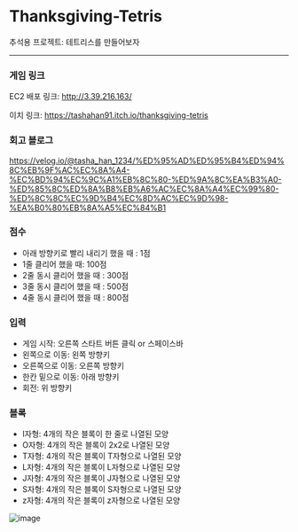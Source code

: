 # Thanksgiving-Tetris

추석용 프로젝트: 테트리스를 만들어보자
***
### 게임 링크
EC2 배포 링크:
http://3.39.216.163/

이치 링크: 
https://tashahan91.itch.io/thanksgiving-tetris

### 회고 블로그
https://velog.io/@tasha_han_1234/%ED%95%AD%ED%95%B4%ED%94%8C%EB%9F%AC%EC%8A%A4-%EC%BD%94%EC%9C%A1%EB%8C%80-%ED%9A%8C%EA%B3%A0-%ED%85%8C%ED%8A%B8%EB%A6%AC%EC%8A%A4%EC%99%80-%ED%8C%8C%EC%9D%B4%EC%8D%AC%EC%9D%98-%EA%B0%80%EB%8A%A5%EC%84%B1

### 점수
* 아래 방향키로 빨리 내리기 했을 때 : 1점
* 1줄 클리어 했을 때: 100점
* 2줄 동시 클리어 했을 때 : 300점
* 3줄 동시 클리어 했을 때 : 500점
* 4줄 동시 클리어 했을 때 : 800점


### 입력
* 게임 시작: 오른쪽 스타트 버튼 클릭 or 스페이스바
* 왼쪽으로 이동: 왼쪽 방향키
* 오른쪽으로 이동: 오른쪽 방향키
* 한칸 밑으로 이동: 아래 방향키
* 회전: 위 방향키

### 블록

* I자형: 4개의 작은 블록이 한 줄로 나열된 모양
* O자형: 4개의 작은 블록이 2x2로 나열된 모양
* T자형: 4개의 작은 블록이 T자형으로 나열된 모양
* L자형: 4개의 작은 블록이 L자형으로 나열된 모양
* J자형: 4개의 작은 블록이 J자형으로 나열된 모양
* S자형: 4개의 작은 블록이 S자형으로 나열된 모양
* z자형: 4개의 작은 블록이 z자형으로 나열된 모양


![image](https://github.com/Madung2/thanksgiving-tetris/assets/104334219/4131434a-29f1-4006-98e5-0545b621f938)

